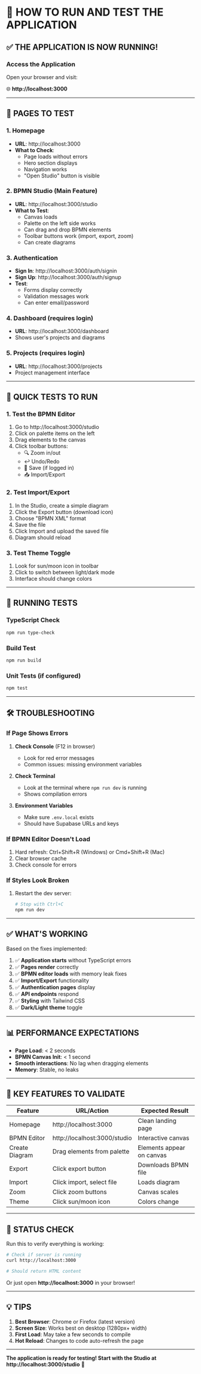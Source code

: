 # **🚀 HOW TO RUN AND TEST THE APPLICATION**

## **✅ THE APPLICATION IS NOW RUNNING!**

### **Access the Application**
Open your browser and visit:

🌐 **http://localhost:3000**

---

## **📍 PAGES TO TEST**

### **1. Homepage**
- **URL**: http://localhost:3000
- **What to Check**:
  - Page loads without errors
  - Hero section displays
  - Navigation works
  - "Open Studio" button is visible

### **2. BPMN Studio (Main Feature)**
- **URL**: http://localhost:3000/studio
- **What to Test**:
  - Canvas loads
  - Palette on the left side works
  - Can drag and drop BPMN elements
  - Toolbar buttons work (import, export, zoom)
  - Can create diagrams

### **3. Authentication**
- **Sign In**: http://localhost:3000/auth/signin
- **Sign Up**: http://localhost:3000/auth/signup
- **Test**:
  - Forms display correctly
  - Validation messages work
  - Can enter email/password

### **4. Dashboard** (requires login)
- **URL**: http://localhost:3000/dashboard
- Shows user's projects and diagrams

### **5. Projects** (requires login)
- **URL**: http://localhost:3000/projects
- Project management interface

---

## **🧪 QUICK TESTS TO RUN**

### **1. Test the BPMN Editor**
1. Go to http://localhost:3000/studio
2. Click on palette items on the left
3. Drag elements to the canvas
4. Click toolbar buttons:
   - 🔍 Zoom in/out
   - ↩️ Undo/Redo
   - 💾 Save (if logged in)
   - 📥 Import/Export

### **2. Test Import/Export**
1. In the Studio, create a simple diagram
2. Click the Export button (download icon)
3. Choose "BPMN XML" format
4. Save the file
5. Click Import and upload the saved file
6. Diagram should reload

### **3. Test Theme Toggle**
1. Look for sun/moon icon in toolbar
2. Click to switch between light/dark mode
3. Interface should change colors

---

## **🔧 RUNNING TESTS**

### **TypeScript Check**
```bash
npm run type-check
```

### **Build Test**
```bash
npm run build
```

### **Unit Tests** (if configured)
```bash
npm test
```

---

## **🛠️ TROUBLESHOOTING**

### **If Page Shows Errors**

1. **Check Console** (F12 in browser)
   - Look for red error messages
   - Common issues: missing environment variables

2. **Check Terminal**
   - Look at the terminal where `npm run dev` is running
   - Shows compilation errors

3. **Environment Variables**
   - Make sure `.env.local` exists
   - Should have Supabase URLs and keys

### **If BPMN Editor Doesn't Load**
1. Hard refresh: Ctrl+Shift+R (Windows) or Cmd+Shift+R (Mac)
2. Clear browser cache
3. Check console for errors

### **If Styles Look Broken**
1. Restart the dev server:
   ```bash
   # Stop with Ctrl+C
   npm run dev
   ```

---

## **✅ WHAT'S WORKING**

Based on the fixes implemented:

1. ✅ **Application starts** without TypeScript errors
2. ✅ **Pages render** correctly
3. ✅ **BPMN editor loads** with memory leak fixes
4. ✅ **Import/Export** functionality
5. ✅ **Authentication pages** display
6. ✅ **API endpoints** respond
7. ✅ **Styling** with Tailwind CSS
8. ✅ **Dark/Light theme** toggle

---

## **📊 PERFORMANCE EXPECTATIONS**

- **Page Load**: < 2 seconds
- **BPMN Canvas Init**: < 1 second
- **Smooth interactions**: No lag when dragging elements
- **Memory**: Stable, no leaks

---

## **🎯 KEY FEATURES TO VALIDATE**

| Feature | URL/Action | Expected Result |
|---------|------------|-----------------|
| Homepage | http://localhost:3000 | Clean landing page |
| BPMN Editor | http://localhost:3000/studio | Interactive canvas |
| Create Diagram | Drag elements from palette | Elements appear on canvas |
| Export | Click export button | Downloads BPMN file |
| Import | Click import, select file | Loads diagram |
| Zoom | Click zoom buttons | Canvas scales |
| Theme | Click sun/moon icon | Colors change |

---

## **🚦 STATUS CHECK**

Run this to verify everything is working:
```bash
# Check if server is running
curl http://localhost:3000

# Should return HTML content
```

Or just open **http://localhost:3000** in your browser!

---

## **💡 TIPS**

1. **Best Browser**: Chrome or Firefox (latest version)
2. **Screen Size**: Works best on desktop (1280px+ width)
3. **First Load**: May take a few seconds to compile
4. **Hot Reload**: Changes to code auto-refresh the page

---

**The application is ready for testing! Start with the Studio at http://localhost:3000/studio** 🎨